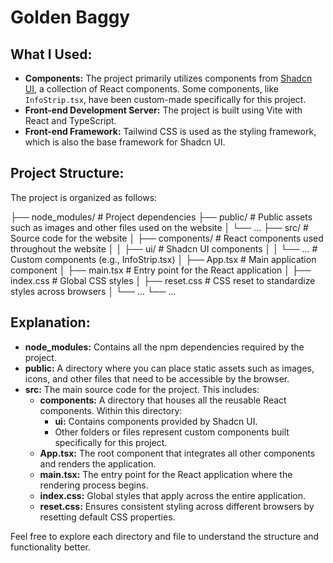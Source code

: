 # Golden Baggy

## What I Used:
- **Components:** The project primarily utilizes components from [Shadcn UI](https://ui.shadcn.com/), a collection of React components. Some components, like `InfoStrip.tsx`, have been custom-made specifically for this project.
- **Front-end Development Server:** The project is built using Vite with React and TypeScript.
- **Front-end Framework:** Tailwind CSS is used as the styling framework, which is also the base framework for Shadcn UI.

## Project Structure:
The project is organized as follows:

├── node_modules/ # Project dependencies
├── public/ # Public assets such as images and other files used on the website
│ └── ...
├── src/ # Source code for the website
│ ├── components/ # React components used throughout the website
│ │ ├── ui/ # Shadcn UI components
│ │ └── ... # Custom components (e.g., InfoStrip.tsx)
│ ├── App.tsx # Main application component
│ ├── main.tsx # Entry point for the React application
│ ├── index.css # Global CSS styles
│ ├── reset.css # CSS reset to standardize styles across browsers
│ └── ...
└── ...


## Explanation:
- **node_modules:** Contains all the npm dependencies required by the project.
- **public:** A directory where you can place static assets such as images, icons, and other files that need to be accessible by the browser.
- **src:** The main source code for the project. This includes:
  - **components:** A directory that houses all the reusable React components. Within this directory:
    - **ui:** Contains components provided by Shadcn UI.
    - Other folders or files represent custom components built specifically for this project.
  - **App.tsx:** The root component that integrates all other components and renders the application.
  - **main.tsx:** The entry point for the React application where the rendering process begins.
  - **index.css:** Global styles that apply across the entire application.
  - **reset.css:** Ensures consistent styling across different browsers by resetting default CSS properties.

Feel free to explore each directory and file to understand the structure and functionality better.
